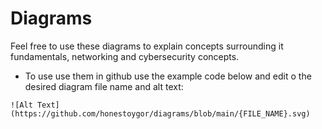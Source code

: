 # Diagrams

Feel free to use these diagrams to explain concepts surrounding it fundamentals, networking and cybersecurity concepts. 
* To use use them in github use the example code below and edit o the desired diagram file name and alt text:
```
![Alt Text](https://github.com/honestoygor/diagrams/blob/main/{FILE_NAME}.svg)
```
